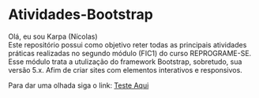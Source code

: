 # Atividades-Bootstrap

Olá, eu sou Karpa (Nícolas) <br>
Este repositório possui como objetivo reter todas as principais atividades práticas realizadas no segundo módulo (FIC1) do curso REPROGRAME-SE. <br>
Esse módulo trata a utulização do framework Bootstrap, sobretudo, sua versão 5.x. Afim de criar sites com elementos interativos e responsivos.

Para dar uma olhada siga o link: <a href="https://kingkarpa.github.io/Atividade_Bootstrap.html/">Teste Aqui</a>
